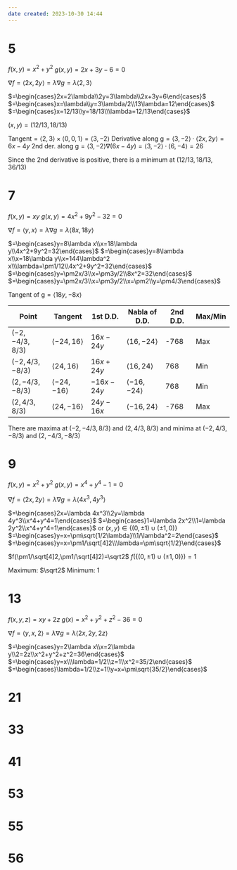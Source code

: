 ```yaml
---
date created: 2023-10-30 14:44
---
```


# 5

$f(x,y)=x^2+y^2$
$g(x,y)=2x+3y-6=0$

$\nabla f=\langle 2x,2y\rangle=\lambda\nabla g=\lambda\langle2,3\rangle$

$=\begin{cases}2x=2\lambda\\2y=3\lambda\\2x+3y=6\end{cases}$
$=\begin{cases}x=\lambda\\y=3\lambda/2\\13\lambda=12\end{cases}$
$=\begin{cases}x=12/13\\y=18/13\\\lambda=12/13\end{cases}$

$(x,y)=(12/13,18/13)$

$\text{Tangent}=\langle2,3\rangle\times\langle0,0,1\rangle=\langle3,-2\rangle$
$\text{Derivative along g}=\langle3,-2\rangle\cdot\langle2x,2y\rangle=6x-4y$
$\text{2nd der. along g}=\langle3,-2\rangle\nabla (6x-4y)=\langle3,-2\rangle\cdot\langle6,-4\rangle=26$

Since the 2nd derivative is positive, there is a minimum at $(12/13,18/13,36/13)$

# 7

$f(x,y)=xy$
$g(x,y)=4x^2+9y^2-32=0$

$\nabla f=\langle y,x\rangle=\lambda\nabla g=\lambda\langle8x,18y\rangle$

$=\begin{cases}y=8\lambda x\\x=18\lambda y\\4x^2+9y^2=32\end{cases}$
$=\begin{cases}y=8\lambda x\\x=18\lambda y\\x=144\lambda^2 x\\\lambda=\pm1/12\\4x^2+9y^2=32\end{cases}$
$=\begin{cases}y=\pm2x/3\\x=\pm3y/2\\8x^2=32\end{cases}$
$=\begin{cases}y=\pm2x/3\\x=\pm3y/2\\x=\pm2\\y=\pm4/3\end{cases}$

$\text{Tangent of g}=\langle18y,-8x\rangle$

| Point           | Tangent                 | 1st D.D.   | Nabla of D.D.           | 2nd D.D. | Max/Min |
| --------------- | ----------------------- | ---------- | ----------------------- | -------- | ------- |
| $(-2,-4/3,8/3)$ | $\langle-24,16\rangle$  | $16x-24y$  | $\langle16,-24\rangle$  | -768     | Max     |
| $(-2,4/3,-8/3)$ | $\langle24,16\rangle$   | $16x+24y$  | $\langle16,24\rangle$   | 768      | Min     |
| $(2,-4/3,-8/3)$ | $\langle-24,-16\rangle$ | $-16x-24y$ | $\langle-16,-24\rangle$ | 768      | Min     |
| $(2,4/3,8/3)$   | $\langle24,-16\rangle$  | $24y-16x$  | $\langle-16,24\rangle$  | -768     | Max     |

There are maxima at $(-2,-4/3,8/3)$ and $(2,4/3,8/3)$ and minima at $(-2,4/3,-8/3)$ and $(2,-4/3,-8/3)$

# 9

$f(x,y)=x^2+y^2$
$g(x,y)=x^4+y^4-1=0$

$\nabla f=\langle2x,2y\rangle=\lambda\nabla g=\lambda\langle4x^3,4y^3\rangle$

$=\begin{cases}2x=\lambda 4x^3\\2y=\lambda 4y^3\\x^4+y^4=1\end{cases}$
$=\begin{cases}1=\lambda 2x^2\\1=\lambda 2y^2\\x^4+y^4=1\end{cases}$
or $(x,y)\in\{(0,\pm1)\cup(\pm1,0)\}$
$=\begin{cases}y=x=\pm\sqrt{1/2\lambda}\\1/\lambda^2=2\end{cases}$
$=\begin{cases}y=x=\pm1/\sqrt[4]2\\\lambda=\pm\sqrt{1/2}\end{cases}$

$f(\pm1/\sqrt[4]2,\pm1/\sqrt[4]2)=\sqrt2$
$f(\{(0,\pm1)\cup(\pm1,0)\})=1$

Maximum: $\sqrt2$
Minimum: $1$

# 13

$f(x,y,z)=xy+2z$
$g(x)=x^2+y^2+z^2-36=0$

$\nabla f=\langle y,x,2\rangle=\lambda\nabla g=\lambda\langle2x,2y,2z\rangle$

$=\begin{cases}y=2\lambda x\\x=2\lambda y\\2=2z\\x^2+y^2+z^2=36\end{cases}$
$=\begin{cases}y=x\\\lambda=1/2\\z=1\\x^2=35/2\end{cases}$
$=\begin{cases}\lambda=1/2\\z=1\\y=x=\pm\sqrt{35/2}\end{cases}$



# 21

# 33

# 41

# 53

# 55

# 56
